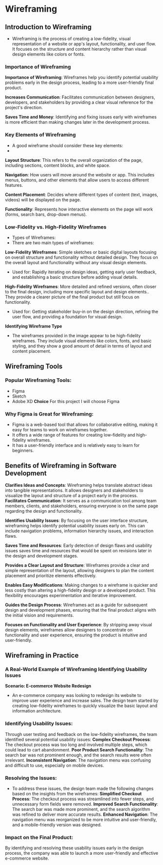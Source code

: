 # Wireframing
##  Introduction to Wireframing
- Wireframing is the process of creating a low-fidelity, visual representation of a website or app's layout, functionality, and user flow. It focuses on the structure and content hierarchy rather than visual design elements like colors or fonts.
### Importance of Wireframing 
**Importance of Wireframing**: Wireframes help you identify potential usability problems early in the design process, leading to a more user-friendly final product.

**Increases Communication**: Facilitates communication between designers, developers, and stakeholders by providing a clear visual reference for the project's direction.

**Saves Time and Money**: Identifying and fixing issues early with wireframes is more efficient than making changes later in the development process.

### Key Elements of Wireframing
- A good wireframe should consider these key elements:
- 
**Layout Structure**: This refers to the overall organization of the page, including sections, content blocks, and white space.
  
**Navigation**:  How users will move around the website or app. This includes menus, buttons, and other elements that allow users to access different features.

**Content Placement**:  Decides where different types of content (text, images, videos) will be displayed on the page.

**Functionality**:  Represents how interactive elements on the page will work (forms, search bars, drop-down menus).

###  Low-Fidelity vs. High-Fidelity Wireframes
- Types of Wireframes:
- There are two main types of wireframes:
  
**Low-Fidelity Wireframes**:   Simple sketches or basic digital layouts focusing on overall structure and functionality without detailed design. They focus on the overall layout and functionality without any visual design elements. 
- Used for: Rapidly iterating on design ideas, getting early user feedback, and establishing a basic structure before adding visual details.

**High-Fidelity Wireframes**: More detailed and refined versions, often closer to the final design, including more specific layout and design elements.. They provide a clearer picture of the final product but still focus on functionality.
- Used for: Getting stakeholder buy-in on the design direction, refining the user flow, and providing a foundation for visual design.
  
**Identifying Wireframe Type**
- The wireframes provided in the image appear to be high-fidelity wireframes. They include visual elements like colors, fonts, and basic styling, and they show a good amount of detail in terms of layout and content placement.

## Wireframing Tools
### Popular Wireframing Tools:
- Figma
- Sketch
- Adobe XD
**Choice** For this project I will choose Figma
### Why Figma is Great for Wireframing:
- Figma is a web-based tool that allows for collaborative editing, making it easy for teams to work on wireframes together.
- It offers a wide range of features for creating low-fidelity and high-fidelity wireframes.
- It has a user-friendly interface and is relatively easy to learn for beginners.
## Benefits of Wireframing in Software Development
**Clarifies Ideas and Concepts**:
Wireframing helps translate abstract ideas into tangible representations. It allows designers and stakeholders to visualize the layout and structure of a project early in the process.
**Facilitates Communication**:
It serves as a communication tool among team members, clients, and stakeholders, ensuring everyone is on the same page regarding the design and functionality.

**Identifies Usability Issues**:
By focusing on the user interface structure, wireframing helps identify potential usability issues early on. This can include navigation problems, information hierarchy issues, and interaction flaws.

**Saves Time and Resources**:
Early detection of design flaws and usability issues saves time and resources that would be spent on revisions later in the design and development stages.

**Provides a Clear Layout and Structure**:
Wireframes provide a clear and simple representation of the layout, allowing designers to plan the content placement and prioritize elements effectively.

**Enables Easy Modifications**:
Making changes to a wireframe is quicker and less costly than altering a high-fidelity design or a developed product. This flexibility encourages experimentation and iterative improvement.

**Guides the Design Process**:
Wireframes act as a guide for subsequent design and development phases, ensuring that the final product aligns with the initial vision and requirements.

**Focuses on Functionality and User Experience**:
By stripping away visual design elements, wireframes allow designers to concentrate on functionality and user experience, ensuring the product is intuitive and user-friendly.
## Wireframing in Practice
### A Real-World Example of Wireframing Identifying Usability Issues
**Scenario: E-commerce Website Redesign**
- An e-commerce company was looking to redesign its website to improve user experience and increase sales. The design team started by creating low-fidelity wireframes to quickly visualize the basic layout and information architecture.
### Identifying Usability Issues:
Through user testing and feedback on the low-fidelity wireframes, the team identified several potential usability issues:
**Complex Checkout Process**: The checkout process was too long and involved multiple steps, which could lead to cart abandonment.
**Poor Product Search Functionality**: The search bar was not prominent enough, and the search results were often irrelevant.
**Inconsistent Navigation**: The navigation menu was confusing and difficult to use, especially on mobile devices.
### Resolving the Issues:
- To address these issues, the design team made the following changes based on the insights from the wireframes:
**Simplified Checkout Process**: The checkout process was streamlined into fewer steps, and unnecessary form fields were removed.
**Improved Search Functionality**: The search bar was made more prominent, and the search algorithm was refined to deliver more accurate results.
**Enhanced Navigation**: The navigation menu was reorganized to be more intuitive and user-friendly, and a mobile-friendly version was designed.
### Impact on the Final Product:
By identifying and resolving these usability issues early in the design process, the company was able to launch a more user-friendly and effective e-commerce website. 

  
